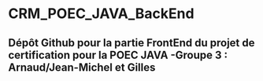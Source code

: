 # CRM_POEC_JAVA_BackEnd

## Dépôt Github pour la partie FrontEnd du projet de certification pour la POEC JAVA -Groupe 3 : Arnaud/Jean-Michel et Gilles